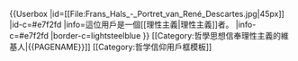 {{Userbox
  |id=[[File:Frans_Hals_-_Portret_van_René_Descartes.jpg|45px]]
  |id-c=#e7f2fd 
  |info=這位用戶是一個[[理性主義|理性主義]]者。
  |info-c=#e7f2fd 
  |border-c=lightsteelblue
}}
<includeonly>[[Category:哲學思想信奉理性主義的維基人|{{PAGENAME}}]]</includeonly><noinclude>
[[Category:哲学信仰用戶框模板]]
</noinclude>